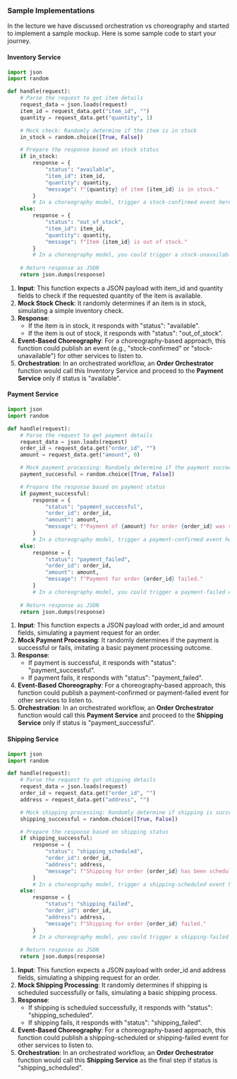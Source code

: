 
### Sample Implementations

In the lecture we have discussed orchestration vs choreography and started to implement a sample mockup. Here is some sample code to start your journey.

#### Inventory Service

```python 
import json
import random

def handle(request):
    # Parse the request to get item details
    request_data = json.loads(request)
    item_id = request_data.get("item_id", "")
    quantity = request_data.get("quantity", 1)

    # Mock check: Randomly determine if the item is in stock
    in_stock = random.choice([True, False])

    # Prepare the response based on stock status
    if in_stock:
        response = {
            "status": "available",
            "item_id": item_id,
            "quantity": quantity,
            "message": f"{quantity} of item {item_id} is in stock."
        }
        # In a choreography model, trigger a stock-confirmed event here
    else:
        response = {
            "status": "out_of_stock",
            "item_id": item_id,
            "quantity": quantity,
            "message": f"Item {item_id} is out of stock."
        }
        # In a choreography model, you could trigger a stock-unavailable event here
    
    # Return response as JSON
    return json.dumps(response)
```

1. **Input**: This function expects a JSON payload with item_id and quantity fields to check if the requested quantity of the item is available.
2. **Mock Stock Check**: It randomly determines if an item is in stock, simulating a simple inventory check.
3. **Response**:
	- If the item is in stock, it responds with "status": "available".
	- If the item is out of stock, it responds with "status": "out_of_stock".
4. **Event-Based Choreography**: For a choreography-based approach, this function could publish an event (e.g., "stock-confirmed" or "stock-unavailable") for other services to listen to.
5. **Orchestration**: In an orchestrated workflow, an **Order Orchestrator** function would call this Inventory Service and proceed to the **Payment Service** only if status is "available".

#### Payment Service

```python 
import json
import random

def handle(request):
    # Parse the request to get payment details
    request_data = json.loads(request)
    order_id = request_data.get("order_id", "")
    amount = request_data.get("amount", 0)

    # Mock payment processing: Randomly determine if the payment succeeds
    payment_successful = random.choice([True, False])

    # Prepare the response based on payment status
    if payment_successful:
        response = {
            "status": "payment_successful",
            "order_id": order_id,
            "amount": amount,
            "message": f"Payment of {amount} for order {order_id} was successful."
        }
        # In a choreography model, trigger a payment-confirmed event here
    else:
        response = {
            "status": "payment_failed",
            "order_id": order_id,
            "amount": amount,
            "message": f"Payment for order {order_id} failed."
        }
        # In a choreography model, you could trigger a payment-failed event here
    
    # Return response as JSON
    return json.dumps(response)
```

1. **Input**: This function expects a JSON payload with order_id and amount fields, simulating a payment request for an order.
2. **Mock Payment Processing**: It randomly determines if the payment is successful or fails, imitating a basic payment processing outcome.
3. **Response**:
	- If payment is successful, it responds with "status": "payment_successful".
	- If payment fails, it responds with "status": "payment_failed".
4. **Event-Based Choreography**: For a choreography-based approach, this function could publish a payment-confirmed or payment-failed event for other services to listen to.
5. **Orchestration**: In an orchestrated workflow, an **Order Orchestrator** function would call this **Payment Service** and proceed to the **Shipping Service** only if status is "payment_successful".

#### Shipping Service

``` python
import json
import random

def handle(request):
    # Parse the request to get shipping details
    request_data = json.loads(request)
    order_id = request_data.get("order_id", "")
    address = request_data.get("address", "")

    # Mock shipping processing: Randomly determine if shipping is successful
    shipping_successful = random.choice([True, False])

    # Prepare the response based on shipping status
    if shipping_successful:
        response = {
            "status": "shipping_scheduled",
            "order_id": order_id,
            "address": address,
            "message": f"Shipping for order {order_id} has been scheduled to {address}."
        }
        # In a choreography model, trigger a shipping-scheduled event here
    else:
        response = {
            "status": "shipping_failed",
            "order_id": order_id,
            "address": address,
            "message": f"Shipping for order {order_id} failed."
        }
        # In a choreography model, you could trigger a shipping-failed event here
    
    # Return response as JSON
    return json.dumps(response)
```

1. **Input**: This function expects a JSON payload with order_id and address fields, simulating a shipping request for an order.
2. **Mock Shipping Processing**: It randomly determines if shipping is scheduled successfully or fails, simulating a basic shipping process.
3. **Response**:
	- If shipping is scheduled successfully, it responds with "status": "shipping_scheduled".
	- If shipping fails, it responds with "status": "shipping_failed".
4. **Event-Based Choreography**: For a choreography-based approach, this function could publish a shipping-scheduled or shipping-failed event for other services to listen to.
5. **Orchestration**: In an orchestrated workflow, an **Order Orchestrator** function would call this **Shipping Service** as the final step if status is "shipping_scheduled".
